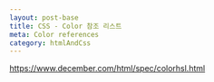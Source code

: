 ```yaml
---
layout: post-base
title: CSS - Color 참조 리스트
meta: Color references
category: htmlAndCss
---
```


https://www.december.com/html/spec/colorhsl.html